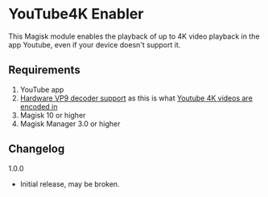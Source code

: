 # YouTube4K Enabler
This Magisk module enables the playback of up to 4K video playback in the app Youtube, even if your device doesn't support it.

## Requirements
1. YouTube app
2. [Hardware VP9 decoder support](http://wiki.webmproject.org/hardware/socs) as this is what [Youtube 4K videos are encoded in](https://youtube-eng.googleblog.com/2015/04/vp9-faster-better-buffer-free-youtube.html)
3. Magisk 10 or higher
4. Magisk Manager 3.0 or higher

## Changelog
1.0.0
   - Initial release, may be broken.
